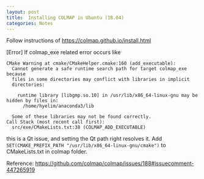 ```yaml
---
layout: post
title:  Installing COLMAP in Ubuntu (18.04)
categories: Notes
---
```


Follow instructions of https://colmap.github.io/install.html

[Error] If colmap_exe related error occurs like
```
CMake Warning at cmake/CMakeHelper.cmake:160 (add_executable):
  Cannot generate a safe runtime search path for target colmap_exe because
  files in some directories may conflict with libraries in implicit
  directories:

    runtime library [libgmp.so.10] in /usr/lib/x86_64-linux-gnu may be hidden by files in:
      /home/hyelim/anaconda3/lib

  Some of these libraries may not be found correctly.
Call Stack (most recent call first):
  src/exe/CMakeLists.txt:38 (COLMAP_ADD_EXECUTABLE)
```
this is a Qt issue, and setting the Qt path right resolves it.
Add `SET(CMAKE_PREFIX_PATH "/usr/lib/x86_64-linux-gnu/cmake")` to CMakeLists.txt in colmap folder.

Reference: https://github.com/colmap/colmap/issues/188#issuecomment-447265919
